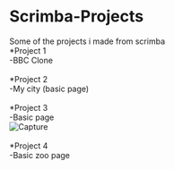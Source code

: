 # Scrimba-Projects<br>
Some of the projects i made from scrimba <br>
*Project 1 <br>
-BBC Clone <br>
<br>
*Project 2 <br>
-My city (basic page)<br>
<br>
*Project 3 <br>
-Basic page <br>
![Capture](https://github.com/VBlazhenko/Scrimba-Projects/assets/78543274/863468d8-139a-4c2d-9d67-b4da444bd092)<br>
<br>
*Project 4 <br>
-Basic zoo page <br>

